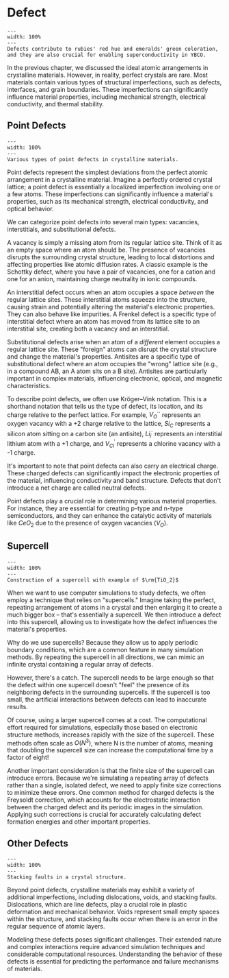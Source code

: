 # Defect
```{figure} ../figures/doping.png
---
width: 100%
---
Defects contribute to rubies' red hue and emeralds' green coloration, and they are also crucial for enabling superconductivity in YBCO.
```

In the previous chapter, we discussed the ideal atomic arrangements in crystalline materials. However, in reality, perfect crystals are rare. Most materials contain various types of structural imperfections, such as defects, interfaces, and grain boundaries. These imperfections can significantly influence material properties, including mechanical strength, electrical conductivity, and thermal stability.

## Point Defects

```{figure} ../figures/point_defect.png
---
width: 100%
---
Various types of point defects in crystalline materials.
```

Point defects represent the simplest deviations from the perfect atomic arrangement in a crystalline material. Imagine a perfectly ordered crystal lattice; a point defect is essentially a localized imperfection involving one or a few atoms. These imperfections can significantly influence a material's properties, such as its mechanical strength, electrical conductivity, and optical behavior.

We can categorize point defects into several main types: vacancies, interstitials, and substitutional defects.

A vacancy is simply a missing atom from its regular lattice site. Think of it as an empty space where an atom should be. The presence of vacancies disrupts the surrounding crystal structure, leading to local distortions and affecting properties like atomic diffusion rates. A classic example is the Schottky defect, where you have a pair of vacancies, one for a cation and one for an anion, maintaining charge neutrality in ionic compounds.

An interstitial defect occurs when an atom occupies a space *between* the regular lattice sites. These interstitial atoms squeeze into the structure, causing strain and potentially altering the material's electronic properties. They can also behave like impurities. A Frenkel defect is a specific type of interstitial defect where an atom has moved from its lattice site to an interstitial site, creating both a vacancy and an interstitial.

Substitutional defects arise when an atom of a *different* element occupies a regular lattice site. These "foreign" atoms can disrupt the crystal structure and change the material's properties. Antisites are a specific type of substitutional defect where an atom occupies the "wrong" lattice site (e.g., in a compound AB, an A atom sits on a B site). Antisites are particularly important in complex materials, influencing electronic, optical, and magnetic characteristics.

To describe point defects, we often use Kröger–Vink notation. This is a shorthand notation that tells us the type of defect, its location, and its charge relative to the perfect lattice. For example, $V_O^{\cdot\cdot}$ represents an oxygen vacancy with a +2 charge relative to the lattice, $Si_C$ represents a silicon atom sitting on a carbon site (an antisite), $Li_i^{\cdot}$ represents an interstitial lithium atom with a +1 charge, and $V_{Cl}^{'}$ represents a chlorine vacancy with a -1 charge.

It's important to note that point defects can also carry an electrical charge. These charged defects can significantly impact the electronic properties of the material, influencing conductivity and band structure. Defects that don't introduce a net charge are called neutral defects.

Point defects play a crucial role in determining various material properties. For instance, they are essential for creating p-type and n-type semiconductors, and they can enhance the catalytic activity of materials like $CeO_2$ due to the presence of oxygen vacancies ($V_O$).


## Supercell
```{figure} ../figures/supercell.png
---
width: 100%
---
Construction of a supercell with example of $\rm{TiO_2}$
```

When we want to use computer simulations to study defects, we often employ a technique that relies on "supercells." Imagine taking the perfect, repeating arrangement of atoms in a crystal and then enlarging it to create a much bigger box – that's essentially a supercell. We then introduce a defect into this supercell, allowing us to investigate how the defect influences the material's properties.

Why do we use supercells? Because they allow us to apply periodic boundary conditions, which are a common feature in many simulation methods. By repeating the supercell in all directions, we can mimic an infinite crystal containing a regular array of defects.

However, there's a catch. The supercell needs to be large enough so that the defect within one supercell doesn't "feel" the presence of its neighboring defects in the surrounding supercells. If the supercell is too small, the artificial interactions between defects can lead to inaccurate results.

Of course, using a larger supercell comes at a cost. The computational effort required for simulations, especially those based on electronic structure methods, increases rapidly with the size of the supercell. These methods often scale as $O(N^3)$, where N is the number of atoms, meaning that doubling the supercell size can increase the computational time by a factor of eight!

Another important consideration is that the finite size of the supercell can introduce errors. Because we're simulating a repeating array of defects rather than a single, isolated defect, we need to apply finite size corrections to minimize these errors. One common method for charged defects is the Freysoldt correction, which accounts for the electrostatic interaction between the charged defect and its periodic images in the simulation. Applying such corrections is crucial for accurately calculating defect formation energies and other important properties.

## Other Defects
```{figure} ../figures/stacking_fault.png
---
width: 100%
---
Stacking faults in a crystal structure.
```
Beyond point defects, crystalline materials may exhibit a variety of additional imperfections, including dislocations, voids, and stacking faults. Dislocations, which are line defects, play a crucial role in plastic deformation and mechanical behavior. Voids represent small empty spaces within the structure, and stacking faults occur when there is an error in the regular sequence of atomic layers.

Modeling these defects poses significant challenges. Their extended nature and complex interactions require advanced simulation techniques and considerable computational resources. Understanding the behavior of these defects is essential for predicting the performance and failure mechanisms of materials.
